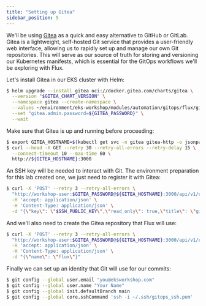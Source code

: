 ```yaml
---
title: "Setting up Gitea"
sidebar_position: 5
---
```


We'll be using [Gitea](https://gitea.com) as a quick and easy alternative to GitHub or GitLab. Gitea is a lightweight, self-hosted Git service that provides a user-friendly web interface, allowing us to rapidly set up and manage our own Git repositories. This will serve as our source of truth for storing and versioning our Kubernetes manifests, which is essential for the GitOps workflows we'll be exploring with Flux.

Let's install Gitea in our EKS cluster with Helm:

```bash
$ helm upgrade --install gitea oci://docker.gitea.com/charts/gitea \
  --version "$GITEA_CHART_VERSION" \
  --namespace gitea --create-namespace \
  --values ~/environment/eks-workshop/modules/automation/gitops/flux/gitea/values.yaml \
  --set "gitea.admin.password=${GITEA_PASSWORD}" \
  --wait
```

Make sure that Gitea is up and running before proceeding:

```bash timeout=300 wait=10
$ export GITEA_HOSTNAME=$(kubectl get svc -n gitea gitea-http -o jsonpath="{.status.loadBalancer.ingress[*].hostname}")
$ curl --head -X GET --retry 30 --retry-all-errors --retry-delay 15 \
  --connect-timeout 10 --max-time 60 \
  http://${GITEA_HOSTNAME}:3000
```

An SSH key will be needed to interact with Git. The environment preparation for this lab created one, we just need to register it with Gitea:

```bash
$ curl -X 'POST' --retry 3 --retry-all-errors \
  "http://workshop-user:$GITEA_PASSWORD@${GITEA_HOSTNAME}:3000/api/v1/user/keys" \
  -H 'accept: application/json' \
  -H 'Content-Type: application/json' \
  -d "{\"key\": \"$SSH_PUBLIC_KEY\",\"read_only\": true,\"title\": \"gitops\"}"
```

And we'll also need to create the Gitea repository that Flux will use:

```bash
$ curl -X 'POST' --retry 3 --retry-all-errors \
  "http://workshop-user:$GITEA_PASSWORD@${GITEA_HOSTNAME}:3000/api/v1/user/repos" \
  -H 'accept: application/json' \
  -H 'Content-Type: application/json' \
  -d "{\"name\": \"flux\"}"
```

Finally we can set up an identity that Git will use for our commits:

```bash
$ git config --global user.email "you@eksworkshop.com"
$ git config --global user.name "Your Name"
$ git config --global init.defaultBranch main
$ git config --global core.sshCommand 'ssh -i ~/.ssh/gitops_ssh.pem'
```
